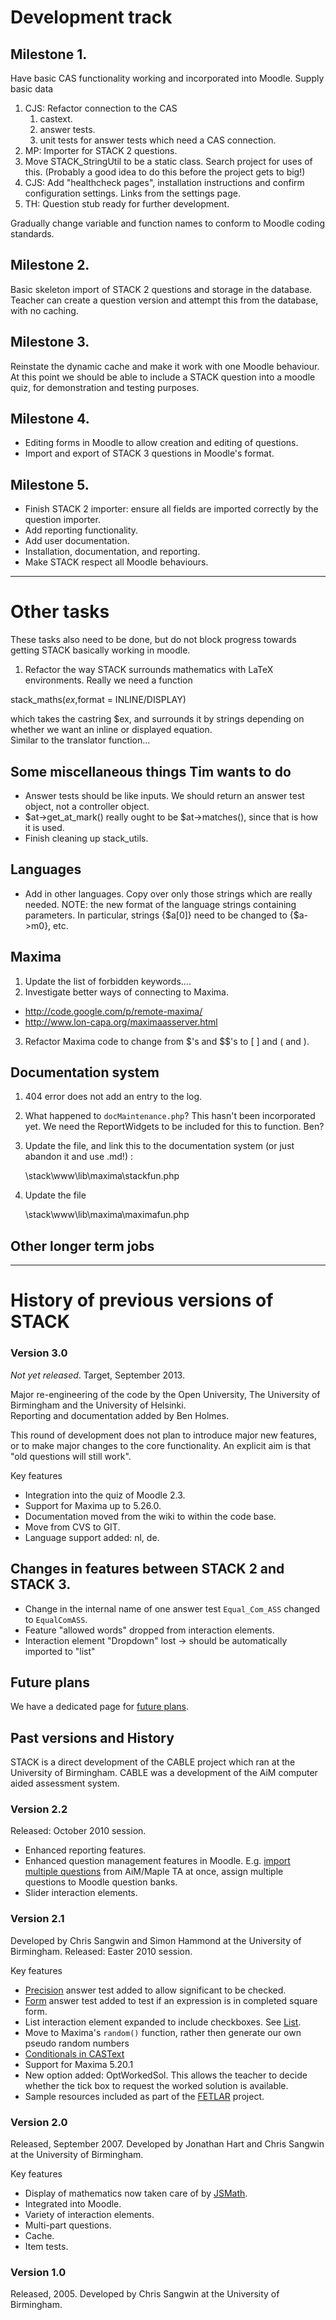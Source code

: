 # Development track

## Milestone 1.  

Have basic CAS functionality working and incorporated into Moodle.  Supply basic data

1. CJS: Refactor connection to the CAS
   1. castext.
   2. answer tests.
   3. unit tests for answer tests which need a CAS connection.
2. MP: Importer for STACK 2 questions.
3. Move STACK_StringUtil to be a static class.  Search project for uses of this.
   (Probably a good idea to do this before the project gets to big!)
4. CJS: Add "healthcheck pages", installation instructions and confirm configuration settings.
   Links from the settings page.
5. TH: Question stub ready for further development.

Gradually change variable and function names to conform to Moodle coding standards.

## Milestone 2.  

Basic skeleton import of STACK 2 questions and storage in the database. Teacher can create a question version and attempt this from the database, with no caching.  

## Milestone 3. 

Reinstate the dynamic cache and make it work with one Moodle behaviour. At this point we should be able to include a STACK question into a moodle quiz, for demonstration and testing purposes.  

## Milestone 4.  

* Editing forms in Moodle to allow creation and editing of questions.
* Import and export of STACK 3 questions in Moodle's format.

## Milestone 5.  

* Finish STACK 2 importer: ensure all fields are imported correctly by the question importer.
* Add reporting functionality.
* Add user documentation.
* Installation, documentation, and reporting.
* Make STACK respect all Moodle behaviours.

---
# Other tasks

These tasks also need to be done, but do not block progress towards getting STACK basically working in moodle.

1. Refactor the way STACK surrounds mathematics with LaTeX 
environments.  Really we need a function 

stack_maths($ex,$format = INLINE/DISPLAY)

which takes the castring $ex, and surrounds it by strings 
depending on whether we want an inline or displayed equation.   
Similar to the translator function... 


## Some miscellaneous things Tim wants to do

* Answer tests should be like inputs. We should return an answer test object, not a controller object.
* $at->get_at_mark() really ought to be $at->matches(), since that is how it is used.
* Finish cleaning up stack_utils.


## Languages

* Add in other languages.   Copy over only those strings which are really needed.  NOTE: the new format of the language strings containing parameters.  In particular, strings {$a[0]} need to be changed to {$a->m0}, etc.

## Maxima

1. Update the list of forbidden keywords....
2. Investigate better ways of connecting to Maxima.
  *  <http://code.google.com/p/remote-maxima/>
  *  <http://www.lon-capa.org/maximaasserver.html>
3. Refactor Maxima code to change from $'s and $$'s to \[ \] and \( and \).
  
## Documentation system

1. 404 error does not add an entry to the log.   
2. What happened to `docMaintenance.php`?  This hasn't been incorporated yet.  We need the ReportWidgets to be included for this to function.  Ben?
3. Update the file, and link this to the documentation system (or just abandon it and use .md!) :

     \stack\www\lib\maxima\stackfun.php

4. Update the file

     \stack\www\lib\maxima\maximafun.php

## Other longer term jobs

---
# History of previous versions of STACK

### Version 3.0 

_Not yet released_.  Target, September 2013.

Major re-engineering of the code by the Open University, The 
University of Birmingham and the University of Helsinki.  
Reporting and documentation added by Ben Holmes. 

This round of development does not plan to introduce major new features, or to make major changes to
the core functionality. An explicit aim is that "old questions will still work".  

Key features

* Integration into the quiz of Moodle 2.3.
* Support for Maxima up to 5.26.0.
* Documentation moved from the wiki to within the code base.
* Move from CVS to GIT.
* Language support added: nl, de.

## Changes in features between STACK 2 and STACK 3.

* Change in the internal name of one answer test `Equal_Com_ASS` changed to `EqualComASS`.
* Feature "allowed words" dropped from interaction elements. 
* Interaction element "Dropdown" lost -> should be automatically imported to "list"

## Future plans 

We have a dedicated page for [future plans](Future_plans).

## Past versions and History 

STACK is a direct development of the CABLE project which ran at the University of Birmingham.
CABLE was a development of the AiM computer aided assessment system.

### Version 2.2 

Released: October 2010 session.

* Enhanced reporting features.
* Enhanced question management features in Moodle.  E.g. [import multiple questions](https://sourceforge.net/tracker/?func=detail&aid=2930512&group_id=119224&atid=683351)
  from AiM/Maple TA at once, assign multiple questions to Moodle question banks.
* Slider interaction elements.


### Version 2.1 

Developed by Chris Sangwin and Simon Hammond at the University of Birmingham.
Released: Easter 2010 session.

Key features

* [Precision](../Authoring/Answer_tests#Precision) answer test added to allow significant to be checked.
* [Form](../Authoring/Answer_tests#Form) answer test added to test if an expression is in completed square form.
* List interaction element expanded to include checkboxes.  See [List](../Authoring/Inputs#List).
* Move to Maxima's `random()` function, rather then generate our own pseudo random numbers
* [Conditionals in CASText](https://sourceforge.net/tracker/?func=detail&aid=2888054&group_id=119224&atid=683351)
* Support for Maxima 5.20.1
* New option added: OptWorkedSol.  This allows the teacher to decide whether the tick box to request the worked solution is available.
* Sample resources included as part of the [FETLAR](http://www.fetlar.bham.ac.uk) project.


### Version 2.0 

Released, September 2007.  Developed by Jonathan Hart and Chris Sangwin at the University of Birmingham. 

Key features 

* Display of mathematics now taken care of by [JSMath](../Components/JSMath). 
* Integrated into Moodle. 
* Variety of interaction elements. 
* Multi-part questions.
* Cache. 
* Item tests. 

### Version 1.0 

Released, 2005.  Developed by Chris Sangwin at the University of Birmingham.


